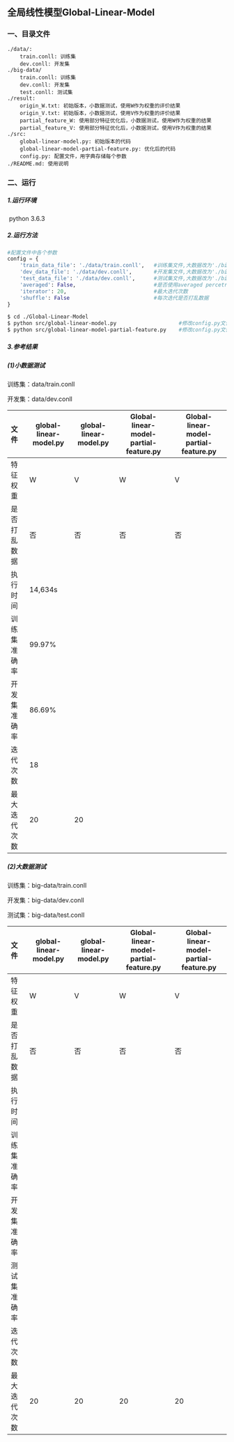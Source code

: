 ## 全局线性模型Global-Linear-Model

### 一、目录文件

```
./data/:
    train.conll: 训练集
    dev.conll: 开发集
./big-data/
    train.conll: 训练集
    dev.conll: 开发集
    test.conll: 测试集
./result:
    origin_W.txt: 初始版本，小数据测试，使用W作为权重的评价结果
    origin_V.txt: 初始版本，小数据测试，使用V作为权重的评价结果
    partial_feature_W: 使用部分特征优化后，小数据测试，使用W作为权重的结果
    partial_feature_V: 使用部分特征优化后，小数据测试，使用V作为权重的结果
./src:
    global-linear-model.py: 初始版本的代码
    global-linear-model-partial-feature.py: 优化后的代码
    config.py: 配置文件，用字典存储每个参数
./README.md: 使用说明
```



### 二、运行

##### 1.运行环境

​    python 3.6.3

##### 2.运行方法

```python
#配置文件中各个参数
config = {
    'train_data_file': './data/train.conll',   #训练集文件,大数据改为'./big-data/train.conll'
    'dev_data_file': './data/dev.conll',       #开发集文件,大数据改为'./big-data/dev.conll'
    'test_data_file': './data/dev.conll',      #测试集文件,大数据改为'./big-data/test.conll'
    'averaged': False,                         #是否使用averaged percetron
    'iterator': 20,                            #最大迭代次数
    'shuffle': False                           #每次迭代是否打乱数据
}
```

```bash
$ cd ./Global-Linear-Model
$ python src/global-linear-model.py                    #修改config.py文件中的参数
$ python src/global-linear-model-partial-feature.py    #修改config.py文件中的参数
```

##### 3.参考结果

##### (1)小数据测试

训练集：data/train.conll

开发集：data/dev.conll

| 文件         | global-linear-model.py | global-linear-model.py | Global-linear-model-partial-feature.py | Global-linear-model-partial-feature.py |
| :----------- | ------------ | ------------ | --------------- | --------------- |
| 特征权重     | W            | V            | W               | V               |
| 是否打乱数据 | 否 | 否 | 否 | 否 |
| 执行时间     | 14,634s   |          |        |       |
| 训练集准确率 | 99.97%     |        |        |           |
| 开发集准确率 | 86.69% |        |       |         |
| 迭代次数     | 18          |            |              |              |
| 最大迭代次数 | 20           | 20           |               |               |



##### (2)大数据测试

训练集：big-data/train.conll

开发集：big-data/dev.conll

测试集：big-data/test.conll

| 文件         | global-linear-model.py | global-linear-model.py | Global-linear-model-partial-feature.py | Global-linear-model-partial-feature.py |
| :----------- | ---------------------- | ---------------------- | -------------------------------------- | -------------------------------------- |
| 特征权重     | W                      | V                      | W                                      | V                                      |
| 是否打乱数据 | 否                     | 否                     | 否                                     | 否                                     |
| 执行时间     |                        |                        |                                        |                                        |
| 训练集准确率 |                        |                        |                                        |                                        |
| 开发集准确率 |                        |                        |                                        |                                        |
| 测试集准确率 |                        |                        |                                        |                                        |
| 迭代次数     |                        |                        |                                        |                                        |
| 最大迭代次数 | 20                     | 20                     | 20                                     | 20                                     |

